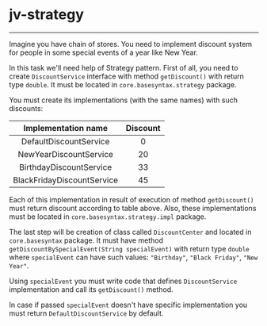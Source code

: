 # jv-strategy

---
Imagine you have сhain of stores. You need to implement discount system for people 
in some special events of a year like New Year.

In this task we'll need help of Strategy pattern.
First of all, you need to create `DiscountService` interface 
with method `getDiscount()` with return type `double`. 
It must be located in `core.basesyntax.strategy` package.

You must create its implementations (with the same names) with such discounts:

| Implementation name |Discount |
| :---: | :---: |
| DefaultDiscountService| 0 |
| NewYearDiscountService| 20 |
| BirthdayDiscountService| 33 |
| BlackFridayDiscountService| 45 |

Each of this implementation in result of execution of method 
`getDiscount()` must return discount according to table above.
Also, these implementations must be located in `core.basesyntax.strategy.impl` package.

The last step will be creation of class called `DiscountCenter` 
and located in `core.basesyntax` package. It must have 
method `getDiscountBySpecialEvent(String specialEvent)` with return type `double`
where `specialEvent` can have such values: `"Birthday"`, `"Black Friday"`, `"New Year"`.

Using `specialEvent` you must write code that defines `DiscountService` implementation
and call its `getDiscount()` method.

In case if passed `specialEvent` doesn't have specific implementation
you must return `DefaultDiscountService` by default.
